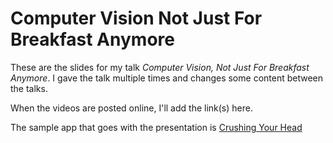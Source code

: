 # Computer Vision Not Just For Breakfast Anymore 

These are the slides for my talk _Computer Vision, Not Just For Breakfast Anymore_. I gave the talk multiple times and changes some content between the talks.

When the videos are posted online, I'll add the link(s) here.

The sample app that goes with the presentation is [Crushing Your Head](https://github.com/yonomitt/Crushing-Your-Head)
